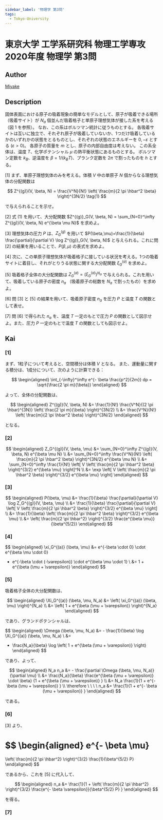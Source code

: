 ```yaml
---
sidebar_label: '物理学 第3問'
tags:
  - Tokyo-University
---
```


# 東京大学 工学系研究科 物理工学専攻 2020年度 物理学 第3問

## **Author**
[Miyake](https://miyake.github.io/exams/index.html)

## **Description**
固体表面における原子の吸着現象の簡単なモデルとして、原子が吸着できる場所（吸着サイト）が $N_a$ 個並んだ吸着格子と単原子理想気体が接した系を考える（図 1 を参照）。
なお、この系はボルツマン統計に従うものとする。
各吸着サイトは互いに独立で、それぞれ原子が吸着していないか、1つだけ吸着しているかのいずれかの状態をとるものとし、それぞれの状態のエネルギーを $0, -\varepsilon$ とする ($\varepsilon > 0$)。
各原子の質量を $m$ とし、原子の内部自由度は考えない。
この系全体は、温度 $T$、化学ポテンシャル $\mu$ の熱平衡状態にあるものとする。
ボルツマン定数を $k_B$、逆温度を $\beta=1/(k_BT)$、プランク定数を $2 \pi$ で割ったものを $h$ とする。

\[1\] まず、単原子理想気体のみを考える。体積 $V$ 中の単原子 $N$ 個からなる理想気体の分配関数は

$$
Z^{(g)}(V, \beta, N) = \frac{V^N}{N!}
\left( \frac{m}{2 \pi \hbar^2 \beta} \right)^{3N/2}  \tag{1}
$$

で与えられることを示せ。

\[2\] 式 (1) を用いて、大分配関数 $Z^{(g)}_G(V, \beta, N) = \sum_{N=0}^\infty Z^{(g)}(V, \beta, N) e^{\beta \mu N}$ を求めよ。

\[3\] 理想気体の圧力 $P$ は、$Z^{(g)}_G$ を用いて $P(\beta,\mu)=\frac{1}{\beta} \frac{\partial}{\partial V} \log Z^{(g)}_G(V, \beta, N)$ と与えられる。これに問 \[2\] の結果を用いることで、$P(\beta,\mu)$ の表式を求めよ。

\[4\] 次に、この単原子理想気体が吸着格子に接している状況を考える。1つの吸着サイトに着目し、それがとりうる状態に関する大分配関数 $\xi_G^{(a)}$ を求めよ。

\[5\] 吸着格子全体の大分配関数は $Z^{(a)}_G = (\xi_G^{(a)})^{N_a}$ で与えられる。これを用いて、吸着している原子の密度 $n_a$ （吸着原子の総数を $N_a$ で割ったもの）を求めよ。

\[6\] 問 \[3\] と \[5\] の結果を用いて、吸着原子密度 $n_a$ を圧力 $P$ と温度 $T$ の関数として表せ。

\[7\] 問 \[6\] で得られた $n_a$ を、温度 $T$ 一定のもとで圧力 $P$ の関数として図示せよ。また、圧力 $P$ 一定のもとで温度 $T$ の関数としても図示せよ。

## **Kai**
### \[1\]
まず、1粒子について考えると、空間積分は体積 $V$ となる。
また、運動量に関する積分は、1成分について、次のように計算できる：

$$
\begin{aligned}
\int_{-\infty}^\infty e^{- \beta \frac{p^2}{2m}} dp
= \sqrt{\frac{2 \pi m}{\beta}}
\end{aligned}
$$

よって、全体の分配関数は、

$$
\begin{aligned}
Z^{(g)}(V, \beta, N)
&= \frac{1}{N!} \frac{V^N}{(2 \pi \hbar)^{3N}}
\left( \frac{2 \pi m}{\beta} \right)^{3N/2}
\\
&= \frac{V^N}{N!}
\left( \frac{m}{2 \pi \hbar^2 \beta} \right)^{3N/2}
\end{aligned}
$$

となる。

### \[2\]

$$
\begin{aligned}
Z_G^{(g)}(V, \beta, \mu)
&=
\sum_{N=0}^\infty Z^{(g)}(V, \beta, N) e^{\beta \mu N}
\\
&=
\sum_{N=0}^\infty
\frac{V^N}{N!} \left( \frac{m}{2 \pi \hbar^2 \beta} \right)^{3N/2}
e^{\beta \mu N}
\\
&=
\sum_{N=0}^\infty \frac{1}{N!} \left[
V \left( \frac{m}{2 \pi \hbar^2 \beta} \right)^{3/2} e^{\beta \mu}
\right]^N
\\
&=
\exp \left[
V \left( \frac{m}{2 \pi \hbar^2 \beta} \right)^{3/2} e^{\beta \mu}
\right]
\end{aligned}
$$

### \[3\]

$$
\begin{aligned}
P(\beta, \mu)
&=
\frac{1}{\beta} \frac{\partial}{\partial V} \log Z_G^{(g)}(V, \beta, \mu)
\\
&=
\frac{1}{\beta} \frac{\partial}{\partial V}
\left[
V \left( \frac{m}{2 \pi \hbar^2 \beta} \right)^{3/2} e^{\beta \mu}
\right]
\\
&=
\frac{1}{\beta}
\left( \frac{m}{2 \pi \hbar^2 \beta} \right)^{3/2} e^{\beta \mu}
\\
&=
\left( \frac{m}{2 \pi \hbar^2} \right)^{3/2}
\frac{e^{\beta \mu}}{\beta^{5/2}}
\end{aligned}
$$

### \[4\]

$$
\begin{aligned}
\xi_G^{(a)} (\beta, \mu)
&=
e^{-\beta \cdot 0} \cdot e^{\beta \mu \cdot 0}
+ e^{-\beta \cdot (-\varepsilon)} \cdot e^{\beta \mu \cdot 1}
\\
&=
1 + e^{\beta (\mu + \varepsilon)}
\end{aligned}
$$

### \[5\]
吸着格子全体の大分配関数は、

$$
\begin{aligned}
\Xi_G^{(a)} (\beta, \mu, N_a)
&=
\left( \xi_G^{(a)} (\beta, \mu) \right)^{N_a}
\\
&=
\left( 1 + e^{\beta (\mu + \varepsilon)} \right)^{N_a}
\end{aligned}
$$

であり、グランドポテンシャルは、

$$
\begin{aligned}
\Omega (\beta, \mu, N_a)
&= - \frac{1}{\beta} \log \Xi_G^{(a)} (\beta, \mu, N_a)
\\
&=
- \frac{N_a}{\beta}
\log \left( 1 + e^{\beta (\mu + \varepsilon)} \right)
\end{aligned}
$$

であり、よって、

$$
\begin{aligned}
N_a n_a
&= - \frac{\partial \Omega (\beta, \mu, N_a)}{\partial \mu}
\\
&=
\frac{N_a}{\beta}
\frac{e^{\beta (\mu + \varepsilon)} \cdot \beta}
{1 + e^{\beta (\mu + \varepsilon)} }
\\
&=
N_a \frac{1}{1 + e^{- \beta (\mu + \varepsilon)} }
\\
\therefore \ \ \ \ 
n_a
&=
\frac{1}{1 + e^{- \beta (\mu + \varepsilon)} }
\end{aligned}
$$

である。

### \[6\]
\[3\] より、

$$
\begin{aligned}
e^{- \beta \mu}
=
\left( \frac{m}{2 \pi \hbar^2} \right)^{3/2}
\frac{1}{\beta^{5/2} P}
\end{aligned}
$$

であるから、これを \[5\] に代入して、

$$
\begin{aligned}
n_a
&=
\frac{1}{1 + 
\left( \frac{m}{2 \pi \hbar^2} \right)^{3/2}
\frac{e^{- \beta \varepsilon}}{\beta^{5/2} P}
}
\end{aligned}
$$

を得る。

### \[7\]
